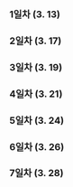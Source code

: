 ### 1일차 (3. 13)

### 2일차 (3. 17)

### 3일차 (3. 19)

### 4일차 (3. 21)

### 5일차 (3. 24)

### 6일차 (3. 26)

### 7일차 (3. 28)